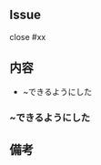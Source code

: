 ## Issue
close #xx

## 内容
- ~できるようにした

### ~できるようにした
<!--
なぜそれが必要か,
どのような変更をしたか,
確かめる手順または画像や動画,
など
-->

## 備考
<!--
このプルリクエストに関連しているが、このプルリクエストでは対応しないこと,
マージ先のブランチへマージする他のプルリクエストの順番,
など
-->
